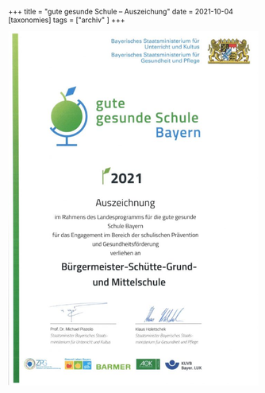 +++
title = "gute gesunde Schule – Auszeichung"
date = 2021-10-04
[taxonomies]
tags = ["archiv" ]
+++

![](images/gesundeSchule-Urkunde-724x1024.jpg)
